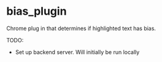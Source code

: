 # bias_plugin
Chrome plug in that determines if highlighted text has bias.

TODO:
 - Set up backend server. Will initially be run locally

